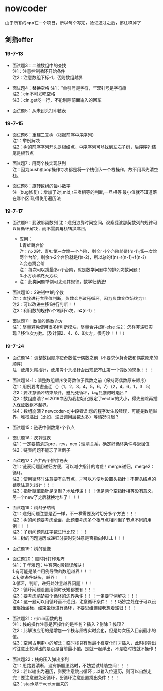 # nowcoder

由于所有的cpp在一个项目，所以每个写完，验证通过之后，都注释掉了！

## 剑指offer
### 19-7-13
- 面试题3：二维数组中的查找  
注1：注意控制循环开始条件  
注2：注意数组下标-1，否则数组越界

- 面试题4：替换空格 
注1：‘’单引号是字符，“”双引号是字符串  
注2：cin不可以吃空格  
注3：cin.get吃一行，不能剔除前面输入的回车

- 面试题5：从未到头打印链表 


### 19-7-15
- 面试题6：重建二叉树（根据前序中序序列）  
注1：举例解决  
注2：树的前序序列开头是根结点，中序序列可以找到左右子树，后序序列结尾是根节点

- 面试题7：用两个栈实现队列  
注：因为push和pop操作每次都是将一个栈倒入一个栈操作，故不用事先清空栈。

- 面试题8：旋转数组的最小数字  
注（bug修复）：增加了对l,mid,r三者相等的判断,一旦相等,最小值就不知道落在哪个区间,得使用遍历法

### 19-7-17
- 面试题9：斐波那契数列
注：递归浪费时间空间，观察斐波那契数列的规律可以用循环解决，而不需要用栈转换递归。  
  - 应用：  
  1.青蛙跳台阶  
    注：n>2时，青蛙第一次跳一个台阶，剩余n-1个台阶就是f(n-1);第一次跳两个台阶，剩余n-2个台阶就是f(n-2)，所以总的f(n)=f(n-1)+f(n-2)  
  2.变态跳台阶  
    注：每次可以跳最多n个台阶，就是数学问题中的排列次数问题！   
  3.小方块填充大方块  
  - 注：此类问题举例可发现其规律，数学归纳法!  
  
- 面试题10：2进制中1的个数  
注1：直接进行右移位判断，负数会导致死循环，因为负数首位始终为1！  
注2：可以改进左移1进行判断！！  
注3：利用数的规律n个1循环n次，n&(n-1)！  

- 面试题11：数值的整数次方  
注1：尽量避免使用很多if判断模块，尽量合并成if-else
注2：怎样非递归实现？移位次方数。(及计算2、4、6、8次方，很巧妙！！！）

### 19-7-24
- 面试题14：调整数组顺序使奇数位于偶数之前（不要求保持奇数和偶数原来的顺序）  
注：使用头尾指针，使用两个头指针会出现记不住第一个偶数的现象！！！

- 面试题14-1：调整数组顺序使奇数位于偶数之前（保持奇偶数原来顺序）  
注1：用例要考虑全面（）（1，2，3，4，5，6，7）（2，4，6，1，3，5）  
注2：要注意循环结束条件，避免死循环，tag到底何时退出？   
注3：数组崩溃？vs2019中因为我初始化限定了vector的大小，得先删除再插入保证数组不越界。  
注4：数组崩溃？newcoder-oj中段错误:您的程序发生段错误，可能是数组越界，堆栈溢出（比如，递归调用层数太多）等情况引起？

- 面试题15：链表中倒数第k个节点  

- 面试题16：反转链表  
注1：一定要搞清楚pre，rev，nex；理清关系，确定好循环条件与返回值  
注2：链表问题不能忘了空例子

- 面试题17：合并两个排序链表  
注1：链表问题用递归方便，可以减少指针的考虑！merge:递归，merge2：循环。  
注2：使用循环时注意要有头节点，才可以方便地设置头指针！不带头结点的链表注意头指针！！！  
注3：指针赋值指针是复制？地址传递！！！但是两个空指针相等没有意义，另一个new了之后就换地址了！！！  

- 面试题18：树的子结构  
注1：递归问题注意是否一样，不一样需要及时切分多个方法！！！  
注2：树的问题要考虑全面，此题要考虑多个根节点相同但子节点不同的用例！！！  
注3：子树问题抓住字数进行比较！！！  
注：树的问题遍历或递归时要时刻注意是否指向NULL！！！

- 面试题19：树的镜像

- 面试题20：顺时针打印矩阵  
注1：千年难题：牛客网oj段错误解决！  
    1.有可能是某个用例导致的数组越界！！！   
    2.初始条件缺失，越界！！！  
    3.循环，判断，递归处注意越界问题！！！  
注2：循环问题设置用例时长短都要有！！！  
注3：要考虑清楚每个循环的边界条件！！！一定要举例解决！！！  
注4：这一题可以用循环而不递归，注意循环条件！！！巧妙之处在于可以设置起始坐标，结束坐标进行循环，不要思维僵硬老想着递归！！！

- 面试题21：带min函数的栈     
注1：栈的操作注意是否操作的是空栈？插入？删除？栈顶？  
注2：此解法应用的是增加一个栈与原栈实时变化，但是每次压入目前最小的值。  
注3：空间占用更小的解法：临时栈只有当最小值变化时才插入，此时栈弹出时注意比较弹出的是否是当前最小值，是就一起弹出，不是临时栈就不操作！

- 面试题22：栈的压入弹出序列  
注1：思路要清晰，没有解题思路时，不妨尝试辅助空间！！！  
注2：若以输出为遍历，则要注意跳出循环；以输入位遍历，则可以自然走完！要注意避免死循环，死循环注意设置跳出条件！！！  
注3：stack基于vector而来的  

